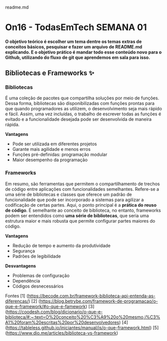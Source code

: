 readme.md
# On16 - TodasEmTech SEMANA 01 
#### O objetivo teórico é escolher um tema dentre os temas extras de conceitos básicos, pesquisar e fazer um arquivo de README.md explicando. E o objetivo prático é mandar todo esse conteúdo novo para o Github, utilizando do fluxo de git que aprendemos em sala para isso. 



## Bibliotecas e Frameworks  :sparkles:

### **Bibliotecas** ###
É uma coleção de pacotes que compartilha soluções por meio de funções. Dessa forma, bibliotecas são disponibilizadas com funções prontas para que quando programadores as utilizem, o desenvolvimento seja mais rápido e fácil. Assim, uma vez incluídas, o trabalho de escrever todas as funções é evitado e a funcionalidade desejada pode ser desenvolvida de maneira rápida. 

**Vantagens** 
- Pode ser utilizada em diferentes projetos
- Garante mais agilidade e menos erros
- Funções pré-definidas: programação modular
- Maior desempenho da programação

### **Frameworks** ###
Em resumo, são ferramentas que permitem o compartilhamento de trechos de código entre aplicações com funcionalidades semelhantes. Refere-se a uma série de bibliotecas e classes que oferece um padrão de funcionalidade que pode ser incorporado a sistemas para agilizar a codificação de certas partes. Aqui, o ponto principal é a __prática do reuso de código__. É semelhante ao conceito de biblioteca, no entanto, frameworks podem ser entendidos como __uma série de bibliotecas__, que seria uma estrutura maior e mais robusta que permite configurar partes maiores do código.

**Vantagens**
- Redução de tempo e aumento da produtividade
- Segurança
- Padrões de legibilidade

**Desvantagens**
- Problemas de configuração 
- Dependência
- Códigos desnecessários


Fontes [1] (https://becode.com.br/framework-biblioteca-api-entenda-as-diferencas/) [2] (https://blog.betrybe.com/framework-de-programacao/o-que-e-framework/#o-que-e-famework) [3] (https://coodesh.com/blog/dicionario/o-que-e-biblioteca/#:~:text=O%20conceito%20%C3%A9%20o%20mesmo,j%C3%A1%20foram%20escritas%20por%20desenvolvedores) [4] (https://tableless.github.io/iniciantes/manual/js/o-que-framework.html) [5] (https://www.dio.me/articles/biblioteca-vs-framework)
